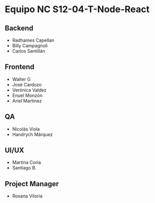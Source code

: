 # Equipo NC S12-04-T-Node-React
 
## Backend 
- Radhames Capellan
- Billy Campagnoli
- Carlos Santillán
 
## Frontend 
- Walter G
- José Cardozo
- Verónica Valdez
- Enuel Monzón
- Ariel Martinez
 
## QA 
- Nicolás Viola
- Handrych Márquez
 
## UI/UX 
- Martina Coria
- Santiago B.
 
## Project Manager 
- Roxana Viloria